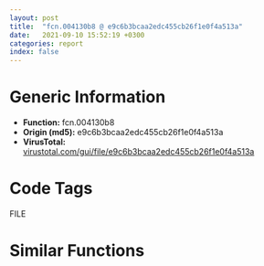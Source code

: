 ```yaml
---
layout: post
title:  "fcn.004130b8 @ e9c6b3bcaa2edc455cb26f1e0f4a513a"
date:   2021-09-10 15:52:19 +0300
categories: report
index: false
---
```


# Generic Information
- **Function:** fcn.004130b8
- **Origin (md5):** e9c6b3bcaa2edc455cb26f1e0f4a513a
- **VirusTotal:** [virustotal.com/gui/file/e9c6b3bcaa2edc455cb26f1e0f4a513a][virustotal_ref]

# Code Tags
<span class="tag" id="FILE">FILE</span>


# Similar Functions
<script type="text/javascript" src="https://www.gstatic.com/charts/loader.js"></script>
<script type="text/javascript">

    google.charts.load('current', {'packages':['corechart']});
    google.charts.setOnLoadCallback(drawChart);

    function drawChart() {
    var data = new google.visualization.DataTable();
        data.addColumn('number', 'X');
        data.addColumn('number', 'Y');
        data.addColumn({type: 'string', role: 'tooltip', 'p': {'html': true}});
        data.addColumn({'type': 'string', 'role': 'style'});
        
        data.addRows([
    [107.41668701171875, -134.4191131591797, '<b><a href="/report/fcn.004130b8@e9c6b3bcaa2edc455cb26f1e0f4a513a">fcn.004130b8</a><br>@e9c6b3bcaa2edc455cb26f1e0f4a513a</b><br><br>mov edi edi<br>push ebp<br>mov ebp esp<br>mov eax 0x140c<br>call fcn.00408820<br>mov eax dword[0x42e068]<br>xor eax ebp<br>mov dword[ebp-4] eax<br>mov ecx dword[ebp+0xc]<br>mov eax ecx<br>mov edx dword[ebp+0x14]<br>and ecx 0x3f<br>sar eax 6<br>imul ecx ecx 0x30<br>push ebx<br>mov ebx dword[ebp+8]<br>mov eax dword[eax*4+0x42f9c0]<br>push esi<br>push edi<br>mov edi ebx<br>mov eax dword[eax+ecx+0x18]<br>mov ecx dword[ebp+0x10]<br>add edx ecx<br>mov dword[ebp-0x1408] eax<br>xor eax eax<br>stosd dword<br>mov dword[ebp-0x140c] edx<br>stosd dword<br>stosd dword<br>cmp ecx edx<br>jae 0x413182<br>mov edi dword[ebp-0x1408]<br>lea esi [ebp-0x1404]<br>cmp ecx edx<br>jae 0x413137<br>mov al byte[ecx]<br>inc ecx<br>cmp al 0xa<br>jne 0x41312d<br>inc dword[ebx+8]<br>mov byte[esi] 0xd<br>inc esi<br>mov byte[esi] al<br>inc esi<br>lea eax [ebp-5]<br>cmp esi eax<br>jb 0x41311b<br>lea eax [ebp-0x1404]<br>mov dword[ebp+0x10] ecx<br>sub esi eax<br>lea eax [ebp-0x1408]<br>push 0<br>push eax<br>push esi<br>lea eax [ebp-0x1404]<br>push eax<br>push edi<br>call dword[sym.imp.KERNEL32.dll_WriteFile]<br>test eax eax<br>je 0x41317a<br>mov eax dword[ebp-0x1408]<br>add dword[ebx+4] eax<br>cmp eax esi<br>jb 0x413182<br>mov ecx dword[ebp+0x10]<br>mov edx dword[ebp-0x140c]<br>cmp ecx edx<br>jb 0x413115<br>jmp 0x413182<br>call dword[sym.imp.KERNEL32.dll_GetLastError]<br>mov dword[ebx] eax<br>mov ecx dword[ebp-4]<br>mov eax ebx<br>pop edi<br>pop esi<br>xor ecx ebp<br>pop ebx<br>call fcn.00407996<br>mov esp ebp<br>pop ebp<br>ret<br>', 'point { fill-color: #e0440e; }'],
[89.36274719238281, -143.2593536376953, '<b><a href="/report/fcn.0043200f@c0371bf2f84d37acabd30e547b4cc5fa">fcn.0043200f</a><br>@c0371bf2f84d37acabd30e547b4cc5fa</b><br><br>mov edi edi<br>push ebp<br>mov ebp esp<br>mov eax 0x140c<br>call fcn.00416960<br>mov eax dword[0x44806c]<br>xor eax ebp<br>mov dword[ebp-4] eax<br>mov ecx dword[ebp+0xc]<br>mov eax ecx<br>mov edx dword[ebp+0x14]<br>and ecx 0x3f<br>sar eax 6<br>imul ecx ecx 0x30<br>push ebx<br>mov ebx dword[ebp+8]<br>mov eax dword[eax*4+0x449920]<br>push esi<br>push edi<br>mov edi ebx<br>mov eax dword[eax+ecx+0x18]<br>mov ecx dword[ebp+0x10]<br>add edx ecx<br>mov dword[ebp-0x1408] eax<br>xor eax eax<br>stosd dword<br>mov dword[ebp-0x140c] edx<br>stosd dword<br>stosd dword<br>cmp ecx edx<br>jae 0x4320d9<br>mov edi dword[ebp-0x1408]<br>lea esi [ebp-0x1404]<br>cmp ecx edx<br>jae 0x43208e<br>mov al byte[ecx]<br>inc ecx<br>cmp al 0xa<br>jne 0x432084<br>inc dword[ebx+8]<br>mov byte[esi] 0xd<br>inc esi<br>mov byte[esi] al<br>inc esi<br>lea eax [ebp-5]<br>cmp esi eax<br>jb 0x432072<br>lea eax [ebp-0x1404]<br>mov dword[ebp+0x10] ecx<br>sub esi eax<br>lea eax [ebp-0x1408]<br>push 0<br>push eax<br>push esi<br>lea eax [ebp-0x1404]<br>push eax<br>push edi<br>call dword[sym.imp.KERNEL32.dll_WriteFile]<br>test eax eax<br>je 0x4320d1<br>mov eax dword[ebp-0x1408]<br>add dword[ebx+4] eax<br>cmp eax esi<br>jb 0x4320d9<br>mov ecx dword[ebp+0x10]<br>mov edx dword[ebp-0x140c]<br>cmp ecx edx<br>jb 0x43206c<br>jmp 0x4320d9<br>call dword[sym.imp.KERNEL32.dll_GetLastError]<br>mov dword[ebx] eax<br>mov ecx dword[ebp-4]<br>mov eax ebx<br>pop edi<br>pop esi<br>xor ecx ebp<br>pop ebx<br>call fcn.0041586b<br>mov esp ebp<br>pop ebp<br>ret<br>', 'null'],
[72.54378509521484, -105.57894134521484, '<b><a href="/report/fcn.00413678@ce89505d1998cb8719c6ac390eeeb98e">fcn.00413678</a><br>@ce89505d1998cb8719c6ac390eeeb98e</b><br><br>mov edi edi<br>push ebp<br>mov ebp esp<br>mov eax 0x140c<br>call fcn.00408de0<br>mov eax dword[0x42f068]<br>xor eax ebp<br>mov dword[ebp-4] eax<br>mov ecx dword[ebp+0xc]<br>mov eax ecx<br>mov edx dword[ebp+0x14]<br>and ecx 0x3f<br>sar eax 6<br>imul ecx ecx 0x30<br>push ebx<br>mov ebx dword[ebp+8]<br>mov eax dword[eax*4+0x4309c0]<br>push esi<br>push edi<br>mov edi ebx<br>mov eax dword[eax+ecx+0x18]<br>mov ecx dword[ebp+0x10]<br>add edx ecx<br>mov dword[ebp-0x1408] eax<br>xor eax eax<br>stosd dword<br>mov dword[ebp-0x140c] edx<br>stosd dword<br>stosd dword<br>cmp ecx edx<br>jae 0x413742<br>mov edi dword[ebp-0x1408]<br>lea esi [ebp-0x1404]<br>cmp ecx edx<br>jae 0x4136f7<br>mov al byte[ecx]<br>inc ecx<br>cmp al 0xa<br>jne 0x4136ed<br>inc dword[ebx+8]<br>mov byte[esi] 0xd<br>inc esi<br>mov byte[esi] al<br>inc esi<br>lea eax [ebp-5]<br>cmp esi eax<br>jb 0x4136db<br>lea eax [ebp-0x1404]<br>mov dword[ebp+0x10] ecx<br>sub esi eax<br>lea eax [ebp-0x1408]<br>push 0<br>push eax<br>push esi<br>lea eax [ebp-0x1404]<br>push eax<br>push edi<br>call dword[sym.imp.KERNEL32.dll_WriteFile]<br>test eax eax<br>je 0x41373a<br>mov eax dword[ebp-0x1408]<br>add dword[ebx+4] eax<br>cmp eax esi<br>jb 0x413742<br>mov ecx dword[ebp+0x10]<br>mov edx dword[ebp-0x140c]<br>cmp ecx edx<br>jb 0x4136d5<br>jmp 0x413742<br>call dword[sym.imp.KERNEL32.dll_GetLastError]<br>mov dword[ebx] eax<br>mov ecx dword[ebp-4]<br>mov eax ebx<br>pop edi<br>pop esi<br>xor ecx ebp<br>pop ebx<br>call fcn.00407f48<br>mov esp ebp<br>pop ebp<br>ret<br>', 'null'],
[91.1272964477539, -97.9867172241211, '<b><a href="/report/fcn.004130b8@9060907d555cecab3519fcbc82318d7e">fcn.004130b8</a><br>@9060907d555cecab3519fcbc82318d7e</b><br><br>mov edi edi<br>push ebp<br>mov ebp esp<br>mov eax 0x140c<br>call fcn.00408820<br>mov eax dword[0x42e068]<br>xor eax ebp<br>mov dword[ebp-4] eax<br>mov ecx dword[ebp+0xc]<br>mov eax ecx<br>mov edx dword[ebp+0x14]<br>and ecx 0x3f<br>sar eax 6<br>imul ecx ecx 0x30<br>push ebx<br>mov ebx dword[ebp+8]<br>mov eax dword[eax*4+0x42f9c0]<br>push esi<br>push edi<br>mov edi ebx<br>mov eax dword[eax+ecx+0x18]<br>mov ecx dword[ebp+0x10]<br>add edx ecx<br>mov dword[ebp-0x1408] eax<br>xor eax eax<br>stosd dword<br>mov dword[ebp-0x140c] edx<br>stosd dword<br>stosd dword<br>cmp ecx edx<br>jae 0x413182<br>mov edi dword[ebp-0x1408]<br>lea esi [ebp-0x1404]<br>cmp ecx edx<br>jae 0x413137<br>mov al byte[ecx]<br>inc ecx<br>cmp al 0xa<br>jne 0x41312d<br>inc dword[ebx+8]<br>mov byte[esi] 0xd<br>inc esi<br>mov byte[esi] al<br>inc esi<br>lea eax [ebp-5]<br>cmp esi eax<br>jb 0x41311b<br>lea eax [ebp-0x1404]<br>mov dword[ebp+0x10] ecx<br>sub esi eax<br>lea eax [ebp-0x1408]<br>push 0<br>push eax<br>push esi<br>lea eax [ebp-0x1404]<br>push eax<br>push edi<br>call dword[sym.imp.KERNEL32.dll_WriteFile]<br>test eax eax<br>je 0x41317a<br>mov eax dword[ebp-0x1408]<br>add dword[ebx+4] eax<br>cmp eax esi<br>jb 0x413182<br>mov ecx dword[ebp+0x10]<br>mov edx dword[ebp-0x140c]<br>cmp ecx edx<br>jb 0x413115<br>jmp 0x413182<br>call dword[sym.imp.KERNEL32.dll_GetLastError]<br>mov dword[ebx] eax<br>mov ecx dword[ebp-4]<br>mov eax ebx<br>pop edi<br>pop esi<br>xor ecx ebp<br>pop ebx<br>call fcn.00407996<br>mov esp ebp<br>pop ebp<br>ret<br>', 'null'],
[54.42861557006836, -114.24453735351562, '<b><a href="/report/fcn.00431ffd@368dd66411b8b6ce2bcd15b0e14af5c0">fcn.00431ffd</a><br>@368dd66411b8b6ce2bcd15b0e14af5c0</b><br><br>mov edi edi<br>push ebp<br>mov ebp esp<br>mov eax 0x140c<br>call fcn.00416950<br>mov eax dword[0x4d606c]<br>xor eax ebp<br>mov dword[ebp-4] eax<br>mov ecx dword[ebp+0xc]<br>mov eax ecx<br>mov edx dword[ebp+0x14]<br>and ecx 0x3f<br>sar eax 6<br>imul ecx ecx 0x30<br>push ebx<br>mov ebx dword[ebp+8]<br>mov eax dword[eax*4+0x4d7920]<br>push esi<br>push edi<br>mov edi ebx<br>mov eax dword[eax+ecx+0x18]<br>mov ecx dword[ebp+0x10]<br>add edx ecx<br>mov dword[ebp-0x1408] eax<br>xor eax eax<br>stosd dword<br>mov dword[ebp-0x140c] edx<br>stosd dword<br>stosd dword<br>cmp ecx edx<br>jae 0x4320c7<br>mov edi dword[ebp-0x1408]<br>lea esi [ebp-0x1404]<br>cmp ecx edx<br>jae 0x43207c<br>mov al byte[ecx]<br>inc ecx<br>cmp al 0xa<br>jne 0x432072<br>inc dword[ebx+8]<br>mov byte[esi] 0xd<br>inc esi<br>mov byte[esi] al<br>inc esi<br>lea eax [ebp-5]<br>cmp esi eax<br>jb 0x432060<br>lea eax [ebp-0x1404]<br>mov dword[ebp+0x10] ecx<br>sub esi eax<br>lea eax [ebp-0x1408]<br>push 0<br>push eax<br>push esi<br>lea eax [ebp-0x1404]<br>push eax<br>push edi<br>call dword[sym.imp.KERNEL32.dll_WriteFile]<br>test eax eax<br>je 0x4320bf<br>mov eax dword[ebp-0x1408]<br>add dword[ebx+4] eax<br>cmp eax esi<br>jb 0x4320c7<br>mov ecx dword[ebp+0x10]<br>mov edx dword[ebp-0x140c]<br>cmp ecx edx<br>jb 0x43205a<br>jmp 0x4320c7<br>call dword[sym.imp.KERNEL32.dll_GetLastError]<br>mov dword[ebx] eax<br>mov ecx dword[ebp-4]<br>mov eax ebx<br>pop edi<br>pop esi<br>xor ecx ebp<br>pop ebx<br>call fcn.0041585b<br>mov esp ebp<br>pop ebp<br>ret<br>', 'null'],
[108.20687103271484, -112.18457794189453, '<b><a href="/report/fcn.004130b8@41d541db4a17e11df1b616218be77825">fcn.004130b8</a><br>@41d541db4a17e11df1b616218be77825</b><br><br>mov edi edi<br>push ebp<br>mov ebp esp<br>mov eax 0x140c<br>call fcn.00408820<br>mov eax dword[0x42e068]<br>xor eax ebp<br>mov dword[ebp-4] eax<br>mov ecx dword[ebp+0xc]<br>mov eax ecx<br>mov edx dword[ebp+0x14]<br>and ecx 0x3f<br>sar eax 6<br>imul ecx ecx 0x30<br>push ebx<br>mov ebx dword[ebp+8]<br>mov eax dword[eax*4+0x42f9c0]<br>push esi<br>push edi<br>mov edi ebx<br>mov eax dword[eax+ecx+0x18]<br>mov ecx dword[ebp+0x10]<br>add edx ecx<br>mov dword[ebp-0x1408] eax<br>xor eax eax<br>stosd dword<br>mov dword[ebp-0x140c] edx<br>stosd dword<br>stosd dword<br>cmp ecx edx<br>jae 0x413182<br>mov edi dword[ebp-0x1408]<br>lea esi [ebp-0x1404]<br>cmp ecx edx<br>jae 0x413137<br>mov al byte[ecx]<br>inc ecx<br>cmp al 0xa<br>jne 0x41312d<br>inc dword[ebx+8]<br>mov byte[esi] 0xd<br>inc esi<br>mov byte[esi] al<br>inc esi<br>lea eax [ebp-5]<br>cmp esi eax<br>jb 0x41311b<br>lea eax [ebp-0x1404]<br>mov dword[ebp+0x10] ecx<br>sub esi eax<br>lea eax [ebp-0x1408]<br>push 0<br>push eax<br>push esi<br>lea eax [ebp-0x1404]<br>push eax<br>push edi<br>call dword[sym.imp.KERNEL32.dll_WriteFile]<br>test eax eax<br>je 0x41317a<br>mov eax dword[ebp-0x1408]<br>add dword[ebx+4] eax<br>cmp eax esi<br>jb 0x413182<br>mov ecx dword[ebp+0x10]<br>mov edx dword[ebp-0x140c]<br>cmp ecx edx<br>jb 0x413115<br>jmp 0x413182<br>call dword[sym.imp.KERNEL32.dll_GetLastError]<br>mov dword[ebx] eax<br>mov ecx dword[ebp-4]<br>mov eax ebx<br>pop edi<br>pop esi<br>xor ecx ebp<br>pop ebx<br>call fcn.00407996<br>mov esp ebp<br>pop ebp<br>ret<br>', 'null'],
[72.52879333496094, -128.10626220703125, '<b><a href="/report/fcn.00474b63@83f49824bfe7c3c24f4b74a2ba6ab65b">fcn.00474b63</a><br>@83f49824bfe7c3c24f4b74a2ba6ab65b</b><br><br>mov edi edi<br>push ebp<br>mov ebp esp<br>mov eax 0x140c<br>call fcn.0045d830<br>mov eax dword[0x49b06c]<br>xor eax ebp<br>mov dword[ebp-4] eax<br>mov ecx dword[ebp+0xc]<br>mov eax ecx<br>mov edx dword[ebp+0x14]<br>and ecx 0x3f<br>sar eax 6<br>imul ecx ecx 0x30<br>push ebx<br>mov ebx dword[ebp+8]<br>mov eax dword[eax*4+0x49ee00]<br>push esi<br>push edi<br>mov edi ebx<br>mov eax dword[eax+ecx+0x18]<br>mov ecx dword[ebp+0x10]<br>add edx ecx<br>mov dword[ebp-0x1408] eax<br>xor eax eax<br>stosd dword<br>mov dword[ebp-0x140c] edx<br>stosd dword<br>stosd dword<br>cmp ecx edx<br>jae 0x474c2d<br>mov edi dword[ebp-0x1408]<br>lea esi [ebp-0x1404]<br>cmp ecx edx<br>jae 0x474be2<br>mov al byte[ecx]<br>inc ecx<br>cmp al 0xa<br>jne 0x474bd8<br>inc dword[ebx+8]<br>mov byte[esi] 0xd<br>inc esi<br>mov byte[esi] al<br>inc esi<br>lea eax [ebp-5]<br>cmp esi eax<br>jb 0x474bc6<br>lea eax [ebp-0x1404]<br>mov dword[ebp+0x10] ecx<br>sub esi eax<br>lea eax [ebp-0x1408]<br>push 0<br>push eax<br>push esi<br>lea eax [ebp-0x1404]<br>push eax<br>push edi<br>call dword[sym.imp.KERNEL32.dll_WriteFile]<br>test eax eax<br>je 0x474c25<br>mov eax dword[ebp-0x1408]<br>add dword[ebx+4] eax<br>cmp eax esi<br>jb 0x474c2d<br>mov ecx dword[ebp+0x10]<br>mov edx dword[ebp-0x140c]<br>cmp ecx edx<br>jb 0x474bc0<br>jmp 0x474c2d<br>call dword[sym.imp.KERNEL32.dll_GetLastError]<br>mov dword[ebx] eax<br>mov ecx dword[ebp-4]<br>mov eax ebx<br>pop edi<br>pop esi<br>xor ecx ebp<br>pop ebx<br>call fcn.0045c716<br>mov esp ebp<br>pop ebp<br>ret<br>', 'null'],
[70.70930480957031, -150.72857666015625, '<b><a href="/report/fcn.004130b8@1bf3bcaca0e582026c935549bb7d8a33">fcn.004130b8</a><br>@1bf3bcaca0e582026c935549bb7d8a33</b><br><br>mov edi edi<br>push ebp<br>mov ebp esp<br>mov eax 0x140c<br>call fcn.00408820<br>mov eax dword[0x42e068]<br>xor eax ebp<br>mov dword[ebp-4] eax<br>mov ecx dword[ebp+0xc]<br>mov eax ecx<br>mov edx dword[ebp+0x14]<br>and ecx 0x3f<br>sar eax 6<br>imul ecx ecx 0x30<br>push ebx<br>mov ebx dword[ebp+8]<br>mov eax dword[eax*4+0x42f9c0]<br>push esi<br>push edi<br>mov edi ebx<br>mov eax dword[eax+ecx+0x18]<br>mov ecx dword[ebp+0x10]<br>add edx ecx<br>mov dword[ebp-0x1408] eax<br>xor eax eax<br>stosd dword<br>mov dword[ebp-0x140c] edx<br>stosd dword<br>stosd dword<br>cmp ecx edx<br>jae 0x413182<br>mov edi dword[ebp-0x1408]<br>lea esi [ebp-0x1404]<br>cmp ecx edx<br>jae 0x413137<br>mov al byte[ecx]<br>inc ecx<br>cmp al 0xa<br>jne 0x41312d<br>inc dword[ebx+8]<br>mov byte[esi] 0xd<br>inc esi<br>mov byte[esi] al<br>inc esi<br>lea eax [ebp-5]<br>cmp esi eax<br>jb 0x41311b<br>lea eax [ebp-0x1404]<br>mov dword[ebp+0x10] ecx<br>sub esi eax<br>lea eax [ebp-0x1408]<br>push 0<br>push eax<br>push esi<br>lea eax [ebp-0x1404]<br>push eax<br>push edi<br>call dword[sym.imp.KERNEL32.dll_WriteFile]<br>test eax eax<br>je 0x41317a<br>mov eax dword[ebp-0x1408]<br>add dword[ebx+4] eax<br>cmp eax esi<br>jb 0x413182<br>mov ecx dword[ebp+0x10]<br>mov edx dword[ebp-0x140c]<br>cmp ecx edx<br>jb 0x413115<br>jmp 0x413182<br>call dword[sym.imp.KERNEL32.dll_GetLastError]<br>mov dword[ebx] eax<br>mov ecx dword[ebp-4]<br>mov eax ebx<br>pop edi<br>pop esi<br>xor ecx ebp<br>pop ebx<br>call fcn.00407996<br>mov esp ebp<br>pop ebp<br>ret<br>', 'null'],
[89.36549377441406, -120.65617370605469, '<b><a href="/report/fcn.00474b63@6f3954a480bef11309decb3759df55ad">fcn.00474b63</a><br>@6f3954a480bef11309decb3759df55ad</b><br><br>mov edi edi<br>push ebp<br>mov ebp esp<br>mov eax 0x140c<br>call fcn.0045d830<br>mov eax dword[0x49b06c]<br>xor eax ebp<br>mov dword[ebp-4] eax<br>mov ecx dword[ebp+0xc]<br>mov eax ecx<br>mov edx dword[ebp+0x14]<br>and ecx 0x3f<br>sar eax 6<br>imul ecx ecx 0x30<br>push ebx<br>mov ebx dword[ebp+8]<br>mov eax dword[eax*4+0x49ee00]<br>push esi<br>push edi<br>mov edi ebx<br>mov eax dword[eax+ecx+0x18]<br>mov ecx dword[ebp+0x10]<br>add edx ecx<br>mov dword[ebp-0x1408] eax<br>xor eax eax<br>stosd dword<br>mov dword[ebp-0x140c] edx<br>stosd dword<br>stosd dword<br>cmp ecx edx<br>jae 0x474c2d<br>mov edi dword[ebp-0x1408]<br>lea esi [ebp-0x1404]<br>cmp ecx edx<br>jae 0x474be2<br>mov al byte[ecx]<br>inc ecx<br>cmp al 0xa<br>jne 0x474bd8<br>inc dword[ebx+8]<br>mov byte[esi] 0xd<br>inc esi<br>mov byte[esi] al<br>inc esi<br>lea eax [ebp-5]<br>cmp esi eax<br>jb 0x474bc6<br>lea eax [ebp-0x1404]<br>mov dword[ebp+0x10] ecx<br>sub esi eax<br>lea eax [ebp-0x1408]<br>push 0<br>push eax<br>push esi<br>lea eax [ebp-0x1404]<br>push eax<br>push edi<br>call dword[sym.imp.KERNEL32.dll_WriteFile]<br>test eax eax<br>je 0x474c25<br>mov eax dword[ebp-0x1408]<br>add dword[ebx+4] eax<br>cmp eax esi<br>jb 0x474c2d<br>mov ecx dword[ebp+0x10]<br>mov edx dword[ebp-0x140c]<br>cmp ecx edx<br>jb 0x474bc0<br>jmp 0x474c2d<br>call dword[sym.imp.KERNEL32.dll_GetLastError]<br>mov dword[ebx] eax<br>mov ecx dword[ebp-4]<br>mov eax ebx<br>pop edi<br>pop esi<br>xor ecx ebp<br>pop ebx<br>call fcn.0045c716<br>mov esp ebp<br>pop ebp<br>ret<br>', 'null'],
[53.648406982421875, -136.44888305664062, '<b><a href="/report/fcn.004130b8@b9e7701b101639a92238161f00b7471e">fcn.004130b8</a><br>@b9e7701b101639a92238161f00b7471e</b><br><br>mov edi edi<br>push ebp<br>mov ebp esp<br>mov eax 0x140c<br>call fcn.00408820<br>mov eax dword[0x42e068]<br>xor eax ebp<br>mov dword[ebp-4] eax<br>mov ecx dword[ebp+0xc]<br>mov eax ecx<br>mov edx dword[ebp+0x14]<br>and ecx 0x3f<br>sar eax 6<br>imul ecx ecx 0x30<br>push ebx<br>mov ebx dword[ebp+8]<br>mov eax dword[eax*4+0x42f9c0]<br>push esi<br>push edi<br>mov edi ebx<br>mov eax dword[eax+ecx+0x18]<br>mov ecx dword[ebp+0x10]<br>add edx ecx<br>mov dword[ebp-0x1408] eax<br>xor eax eax<br>stosd dword<br>mov dword[ebp-0x140c] edx<br>stosd dword<br>stosd dword<br>cmp ecx edx<br>jae 0x413182<br>mov edi dword[ebp-0x1408]<br>lea esi [ebp-0x1404]<br>cmp ecx edx<br>jae 0x413137<br>mov al byte[ecx]<br>inc ecx<br>cmp al 0xa<br>jne 0x41312d<br>inc dword[ebx+8]<br>mov byte[esi] 0xd<br>inc esi<br>mov byte[esi] al<br>inc esi<br>lea eax [ebp-5]<br>cmp esi eax<br>jb 0x41311b<br>lea eax [ebp-0x1404]<br>mov dword[ebp+0x10] ecx<br>sub esi eax<br>lea eax [ebp-0x1408]<br>push 0<br>push eax<br>push esi<br>lea eax [ebp-0x1404]<br>push eax<br>push edi<br>call dword[sym.imp.KERNEL32.dll_WriteFile]<br>test eax eax<br>je 0x41317a<br>mov eax dword[ebp-0x1408]<br>add dword[ebx+4] eax<br>cmp eax esi<br>jb 0x413182<br>mov ecx dword[ebp+0x10]<br>mov edx dword[ebp-0x140c]<br>cmp ecx edx<br>jb 0x413115<br>jmp 0x413182<br>call dword[sym.imp.KERNEL32.dll_GetLastError]<br>mov dword[ebx] eax<br>mov ecx dword[ebp-4]<br>mov eax ebx<br>pop edi<br>pop esi<br>xor ecx ebp<br>pop ebx<br>call fcn.00407996<br>mov esp ebp<br>pop ebp<br>ret<br>', 'null'],
[17.20099449157715, 15.439494132995605, '<b><a href="/report/fcn.00443835@c2f40b3bc10e39d3d975422ee4d09bab">fcn.00443835</a><br>@c2f40b3bc10e39d3d975422ee4d09bab</b><br><br>mov edi edi<br>push ebp<br>mov ebp esp<br>mov eax 0x1410<br>call fcn.00432cb0<br>mov eax dword[0x4f4070]<br>xor eax ebp<br>mov dword[ebp-4] eax<br>mov ecx dword[ebp+0xc]<br>mov eax ecx<br>sar eax 6<br>and ecx 0x3f<br>imul ecx ecx 0x30<br>push ebx<br>mov ebx dword[ebp+0x10]<br>mov eax dword[eax*4+0x4f5ff8]<br>push esi<br>mov esi dword[ebp+8]<br>push edi<br>mov ecx dword[eax+ecx+0x18]<br>mov eax dword[ebp+0x14]<br>and dword[esi] 0<br>add eax ebx<br>and dword[esi+4] 0<br>and dword[esi+8] 0<br>mov dword[ebp-0x1410] ecx<br>mov dword[ebp-0x1408] eax<br>jmp 0x4438f3<br>lea edi [ebp-0x1404]<br>cmp ebx eax<br>jae 0x4438b6<br>mov al byte[ebx]<br>inc ebx<br>cmp al 0xa<br>jne 0x4438a6<br>inc dword[esi+8]<br>mov byte[edi] 0xd<br>inc edi<br>mov byte[edi] al<br>lea eax [ebp-5]<br>inc edi<br>cmp edi eax<br>mov eax dword[ebp-0x1408]<br>jb 0x443894<br>lea eax [ebp-0x1404]<br>sub edi eax<br>lea eax [ebp-0x140c]<br>push 0<br>push eax<br>push edi<br>lea eax [ebp-0x1404]<br>push eax<br>push ecx<br>call dword[sym.imp.KERNEL32.dll_WriteFile]<br>test eax eax<br>je 0x4438f9<br>mov eax dword[ebp-0x140c]<br>add dword[esi+4] eax<br>cmp eax edi<br>jb 0x443901<br>mov eax dword[ebp-0x1408]<br>mov ecx dword[ebp-0x1410]<br>cmp ebx eax<br>jb 0x44388e<br>jmp 0x443901<br>call dword[sym.imp.KERNEL32.dll_GetLastError]<br>mov dword[esi] eax<br>mov ecx dword[ebp-4]<br>mov eax esi<br>pop edi<br>pop esi<br>xor ecx ebp<br>pop ebx<br>call fcn.00431c10<br>mov esp ebp<br>pop ebp<br>ret<br>', 'null'],
[20.26678466796875, -3.6703522205352783, '<b><a href="/report/fcn.0040a7d3@48311276b3cd8adebcd777f7aad326b2">fcn.0040a7d3</a><br>@48311276b3cd8adebcd777f7aad326b2</b><br><br>mov edi edi<br>push ebp<br>mov ebp esp<br>mov eax 0x1410<br>call fcn.0040d040<br>mov eax dword[0x4a1004]<br>xor eax ebp<br>mov dword[ebp-4] eax<br>mov ecx dword[ebp+0xc]<br>mov eax ecx<br>sar eax 6<br>and ecx 0x3f<br>imul ecx ecx 0x30<br>push ebx<br>mov ebx dword[ebp+0x10]<br>mov eax dword[eax*4+0x4a1fe0]<br>push esi<br>mov esi dword[ebp+8]<br>push edi<br>mov ecx dword[eax+ecx+0x18]<br>mov eax dword[ebp+0x14]<br>and dword[esi] 0<br>add eax ebx<br>and dword[esi+4] 0<br>and dword[esi+8] 0<br>mov dword[ebp-0x1410] ecx<br>mov dword[ebp-0x1408] eax<br>jmp 0x40a891<br>lea edi [ebp-0x1404]<br>cmp ebx eax<br>jae 0x40a854<br>mov al byte[ebx]<br>inc ebx<br>cmp al 0xa<br>jne 0x40a844<br>inc dword[esi+8]<br>mov byte[edi] 0xd<br>inc edi<br>mov byte[edi] al<br>lea eax [ebp-5]<br>inc edi<br>cmp edi eax<br>mov eax dword[ebp-0x1408]<br>jb 0x40a832<br>lea eax [ebp-0x1404]<br>sub edi eax<br>lea eax [ebp-0x140c]<br>push 0<br>push eax<br>push edi<br>lea eax [ebp-0x1404]<br>push eax<br>push ecx<br>call dword[sym.imp.KERNEL32.dll_WriteFile]<br>test eax eax<br>je 0x40a897<br>mov eax dword[ebp-0x140c]<br>add dword[esi+4] eax<br>cmp eax edi<br>jb 0x40a89f<br>mov eax dword[ebp-0x1408]<br>mov ecx dword[ebp-0x1410]<br>cmp ebx eax<br>jb 0x40a82c<br>jmp 0x40a89f<br>call dword[sym.imp.KERNEL32.dll_GetLastError]<br>mov dword[esi] eax<br>mov ecx dword[ebp-4]<br>mov eax esi<br>pop edi<br>pop esi<br>xor ecx ebp<br>pop ebx<br>call fcn.004025eb<br>mov esp ebp<br>pop ebp<br>ret<br>', 'null'],
[29.80586814880371, 30.152368545532227, '<b><a href="/report/fcn.00443835@8d996434378dbdbb47e86342be5446c7">fcn.00443835</a><br>@8d996434378dbdbb47e86342be5446c7</b><br><br>mov edi edi<br>push ebp<br>mov ebp esp<br>mov eax 0x1410<br>call fcn.00432cb0<br>mov eax dword[0x4f4070]<br>xor eax ebp<br>mov dword[ebp-4] eax<br>mov ecx dword[ebp+0xc]<br>mov eax ecx<br>sar eax 6<br>and ecx 0x3f<br>imul ecx ecx 0x30<br>push ebx<br>mov ebx dword[ebp+0x10]<br>mov eax dword[eax*4+0x4f5ff8]<br>push esi<br>mov esi dword[ebp+8]<br>push edi<br>mov ecx dword[eax+ecx+0x18]<br>mov eax dword[ebp+0x14]<br>and dword[esi] 0<br>add eax ebx<br>and dword[esi+4] 0<br>and dword[esi+8] 0<br>mov dword[ebp-0x1410] ecx<br>mov dword[ebp-0x1408] eax<br>jmp 0x4438f3<br>lea edi [ebp-0x1404]<br>cmp ebx eax<br>jae 0x4438b6<br>mov al byte[ebx]<br>inc ebx<br>cmp al 0xa<br>jne 0x4438a6<br>inc dword[esi+8]<br>mov byte[edi] 0xd<br>inc edi<br>mov byte[edi] al<br>lea eax [ebp-5]<br>inc edi<br>cmp edi eax<br>mov eax dword[ebp-0x1408]<br>jb 0x443894<br>lea eax [ebp-0x1404]<br>sub edi eax<br>lea eax [ebp-0x140c]<br>push 0<br>push eax<br>push edi<br>lea eax [ebp-0x1404]<br>push eax<br>push ecx<br>call dword[sym.imp.KERNEL32.dll_WriteFile]<br>test eax eax<br>je 0x4438f9<br>mov eax dword[ebp-0x140c]<br>add dword[esi+4] eax<br>cmp eax edi<br>jb 0x443901<br>mov eax dword[ebp-0x1408]<br>mov ecx dword[ebp-0x1410]<br>cmp ebx eax<br>jb 0x44388e<br>jmp 0x443901<br>call dword[sym.imp.KERNEL32.dll_GetLastError]<br>mov dword[esi] eax<br>mov ecx dword[ebp-4]<br>mov eax esi<br>pop edi<br>pop esi<br>xor ecx ebp<br>pop ebx<br>call fcn.00431c10<br>mov esp ebp<br>pop ebp<br>ret<br>', 'null'],
[49.16675567626953, 29.476282119750977, '<b><a href="/report/fcn.00414e93@0b073c89b077a27e3496540be7574e33">fcn.00414e93</a><br>@0b073c89b077a27e3496540be7574e33</b><br><br>mov edi edi<br>push ebp<br>mov ebp esp<br>mov eax 0x1410<br>call fcn.0040a190<br>mov eax dword[0x425070]<br>xor eax ebp<br>mov dword[ebp-4] eax<br>mov ecx dword[ebp+0xc]<br>mov eax ecx<br>sar eax 6<br>and ecx 0x3f<br>imul ecx ecx 0x30<br>push ebx<br>mov ebx dword[ebp+0x10]<br>mov eax dword[eax*4+0x426d88]<br>push esi<br>mov esi dword[ebp+8]<br>push edi<br>mov ecx dword[eax+ecx+0x18]<br>mov eax dword[ebp+0x14]<br>and dword[esi] 0<br>add eax ebx<br>and dword[esi+4] 0<br>and dword[esi+8] 0<br>mov dword[ebp-0x1410] ecx<br>mov dword[ebp-0x1408] eax<br>jmp 0x414f51<br>lea edi [ebp-0x1404]<br>cmp ebx eax<br>jae 0x414f14<br>mov al byte[ebx]<br>inc ebx<br>cmp al 0xa<br>jne 0x414f04<br>inc dword[esi+8]<br>mov byte[edi] 0xd<br>inc edi<br>mov byte[edi] al<br>lea eax [ebp-5]<br>inc edi<br>cmp edi eax<br>mov eax dword[ebp-0x1408]<br>jb 0x414ef2<br>lea eax [ebp-0x1404]<br>sub edi eax<br>lea eax [ebp-0x140c]<br>push 0<br>push eax<br>push edi<br>lea eax [ebp-0x1404]<br>push eax<br>push ecx<br>call dword[sym.imp.KERNEL32.dll_WriteFile]<br>test eax eax<br>je 0x414f57<br>mov eax dword[ebp-0x140c]<br>add dword[esi+4] eax<br>cmp eax edi<br>jb 0x414f5f<br>mov eax dword[ebp-0x1408]<br>mov ecx dword[ebp-0x1410]<br>cmp ebx eax<br>jb 0x414eec<br>jmp 0x414f5f<br>call dword[sym.imp.KERNEL32.dll_GetLastError]<br>mov dword[esi] eax<br>mov ecx dword[ebp-4]<br>mov eax esi<br>pop edi<br>pop esi<br>xor ecx ebp<br>pop ebx<br>call fcn.004093a4<br>mov esp ebp<br>pop ebp<br>ret<br>', 'null'],
[60.61445236206055, 13.859904289245605, '<b><a href="/report/fcn.0042ac4d@d32515577b2cd57bf3dd6c5e3c37e219">fcn.0042ac4d</a><br>@d32515577b2cd57bf3dd6c5e3c37e219</b><br><br>mov edi edi<br>push ebp<br>mov ebp esp<br>mov eax 0x1410<br>call fcn.00413d60<br>mov eax dword[0x4dda84]<br>xor eax ebp<br>mov dword[ebp-4] eax<br>mov ecx dword[ebp+0xc]<br>mov eax ecx<br>sar eax 6<br>and ecx 0x3f<br>imul ecx ecx 0x30<br>push ebx<br>mov ebx dword[ebp+0x10]<br>mov eax dword[eax*4+0x4dea78]<br>push esi<br>mov esi dword[ebp+8]<br>push edi<br>mov ecx dword[eax+ecx+0x18]<br>mov eax dword[ebp+0x14]<br>and dword[esi] 0<br>add eax ebx<br>and dword[esi+4] 0<br>and dword[esi+8] 0<br>mov dword[ebp-0x1410] ecx<br>mov dword[ebp-0x1408] eax<br>jmp 0x42ad0b<br>lea edi [ebp-0x1404]<br>cmp ebx eax<br>jae 0x42acce<br>mov al byte[ebx]<br>inc ebx<br>cmp al 0xa<br>jne 0x42acbe<br>inc dword[esi+8]<br>mov byte[edi] 0xd<br>inc edi<br>mov byte[edi] al<br>lea eax [ebp-5]<br>inc edi<br>cmp edi eax<br>mov eax dword[ebp-0x1408]<br>jb 0x42acac<br>lea eax [ebp-0x1404]<br>sub edi eax<br>lea eax [ebp-0x140c]<br>push 0<br>push eax<br>push edi<br>lea eax [ebp-0x1404]<br>push eax<br>push ecx<br>call dword[sym.imp.KERNEL32.dll_WriteFile]<br>test eax eax<br>je 0x42ad11<br>mov eax dword[ebp-0x140c]<br>add dword[esi+4] eax<br>cmp eax edi<br>jb 0x42ad19<br>mov eax dword[ebp-0x1408]<br>mov ecx dword[ebp-0x1410]<br>cmp ebx eax<br>jb 0x42aca6<br>jmp 0x42ad19<br>call dword[sym.imp.KERNEL32.dll_GetLastError]<br>mov dword[esi] eax<br>mov ecx dword[ebp-4]<br>mov eax esi<br>pop edi<br>pop esi<br>xor ecx ebp<br>pop ebx<br>call fcn.00413d44<br>mov esp ebp<br>pop ebp<br>ret<br>', 'null'],
[55.43464660644531, -4.807845115661621, '<b><a href="/report/fcn.004204da@d59f9c4f445b9f980173dec064f55091">fcn.004204da</a><br>@d59f9c4f445b9f980173dec064f55091</b><br><br>mov edi edi<br>push ebp<br>mov ebp esp<br>mov eax 0x1410<br>call fcn.00408ed0<br>mov eax dword[0x436210]<br>xor eax ebp<br>mov dword[ebp-4] eax<br>mov ecx dword[ebp+0xc]<br>mov eax ecx<br>sar eax 6<br>and ecx 0x3f<br>imul ecx ecx 0x30<br>push ebx<br>mov ebx dword[ebp+0x10]<br>mov eax dword[eax*4+0x4373a8]<br>push esi<br>mov esi dword[ebp+8]<br>push edi<br>mov ecx dword[eax+ecx+0x18]<br>mov eax dword[ebp+0x14]<br>and dword[esi] 0<br>add eax ebx<br>and dword[esi+4] 0<br>and dword[esi+8] 0<br>mov dword[ebp-0x1410] ecx<br>mov dword[ebp-0x1408] eax<br>jmp 0x420598<br>lea edi [ebp-0x1404]<br>cmp ebx eax<br>jae 0x42055b<br>mov al byte[ebx]<br>inc ebx<br>cmp al 0xa<br>jne 0x42054b<br>inc dword[esi+8]<br>mov byte[edi] 0xd<br>inc edi<br>mov byte[edi] al<br>lea eax [ebp-5]<br>inc edi<br>cmp edi eax<br>mov eax dword[ebp-0x1408]<br>jb 0x420539<br>lea eax [ebp-0x1404]<br>sub edi eax<br>lea eax [ebp-0x140c]<br>push 0<br>push eax<br>push edi<br>lea eax [ebp-0x1404]<br>push eax<br>push ecx<br>call dword[sym.imp.KERNEL32.dll_WriteFile]<br>test eax eax<br>je 0x42059e<br>mov eax dword[ebp-0x140c]<br>add dword[esi+4] eax<br>cmp eax edi<br>jb 0x4205a6<br>mov eax dword[ebp-0x1408]<br>mov ecx dword[ebp-0x1410]<br>cmp ebx eax<br>jb 0x420533<br>jmp 0x4205a6<br>call dword[sym.imp.KERNEL32.dll_GetLastError]<br>mov dword[esi] eax<br>mov ecx dword[ebp-4]<br>mov eax esi<br>pop edi<br>pop esi<br>xor ecx ebp<br>pop ebx<br>call fcn.00408c53<br>mov esp ebp<br>pop ebp<br>ret<br>', 'null'],
[38.5894775390625, 9.737326622009277, '<b><a href="/report/fcn.0056b884@9c2b894b84f59672d8be2e984066f76f">fcn.0056b884</a><br>@9c2b894b84f59672d8be2e984066f76f</b><br><br>mov edi edi<br>push ebp<br>mov ebp esp<br>mov eax 0x1410<br>call fcn.00553be0<br>mov eax dword[0x5d9004]<br>xor eax ebp<br>mov dword[ebp-4] eax<br>mov ecx dword[ebp+0xc]<br>mov eax ecx<br>sar eax 6<br>and ecx 0x3f<br>imul ecx ecx 0x30<br>push ebx<br>mov ebx dword[ebp+0x10]<br>mov eax dword[eax*4+0x5e3c38]<br>push esi<br>mov esi dword[ebp+8]<br>push edi<br>mov ecx dword[eax+ecx+0x18]<br>mov eax dword[ebp+0x14]<br>and dword[esi] 0<br>add eax ebx<br>and dword[esi+4] 0<br>and dword[esi+8] 0<br>mov dword[ebp-0x1410] ecx<br>mov dword[ebp-0x1408] eax<br>jmp 0x56b942<br>lea edi [ebp-0x1404]<br>cmp ebx eax<br>jae 0x56b905<br>mov al byte[ebx]<br>inc ebx<br>cmp al 0xa<br>jne 0x56b8f5<br>inc dword[esi+8]<br>mov byte[edi] 0xd<br>inc edi<br>mov byte[edi] al<br>lea eax [ebp-5]<br>inc edi<br>cmp edi eax<br>mov eax dword[ebp-0x1408]<br>jb 0x56b8e3<br>lea eax [ebp-0x1404]<br>sub edi eax<br>lea eax [ebp-0x140c]<br>push 0<br>push eax<br>push edi<br>lea eax [ebp-0x1404]<br>push eax<br>push ecx<br>call dword[sym.imp.KERNEL32.dll_WriteFile]<br>test eax eax<br>je 0x56b948<br>mov eax dword[ebp-0x140c]<br>add dword[esi+4] eax<br>cmp eax edi<br>jb 0x56b950<br>mov eax dword[ebp-0x1408]<br>mov ecx dword[ebp-0x1410]<br>cmp ebx eax<br>jb 0x56b8dd<br>jmp 0x56b950<br>call dword[sym.imp.KERNEL32.dll_GetLastError]<br>mov dword[esi] eax<br>mov ecx dword[ebp-4]<br>mov eax esi<br>pop edi<br>pop esi<br>xor ecx ebp<br>pop ebx<br>call fcn.00553199<br>mov esp ebp<br>pop ebp<br>ret<br>', 'null'],
[37.57841491699219, -12.331500053405762, '<b><a href="/report/fcn.00408289@70e9569a63e2c5481707e2ba7c663021">fcn.00408289</a><br>@70e9569a63e2c5481707e2ba7c663021</b><br><br>mov edi edi<br>push ebp<br>mov ebp esp<br>mov eax 0x1410<br>call fcn.0040aaf0<br>mov eax dword[0x412004]<br>xor eax ebp<br>mov dword[ebp-4] eax<br>mov ecx dword[ebp+0xc]<br>mov eax ecx<br>sar eax 6<br>and ecx 0x3f<br>imul ecx ecx 0x30<br>push ebx<br>mov ebx dword[ebp+0x10]<br>mov eax dword[eax*4+0x537fd8]<br>push esi<br>mov esi dword[ebp+8]<br>push edi<br>mov ecx dword[eax+ecx+0x18]<br>mov eax dword[ebp+0x14]<br>and dword[esi] 0<br>add eax ebx<br>and dword[esi+4] 0<br>and dword[esi+8] 0<br>mov dword[ebp-0x1410] ecx<br>mov dword[ebp-0x1408] eax<br>jmp 0x408347<br>lea edi [ebp-0x1404]<br>cmp ebx eax<br>jae 0x40830a<br>mov al byte[ebx]<br>inc ebx<br>cmp al 0xa<br>jne 0x4082fa<br>inc dword[esi+8]<br>mov byte[edi] 0xd<br>inc edi<br>mov byte[edi] al<br>lea eax [ebp-5]<br>inc edi<br>cmp edi eax<br>mov eax dword[ebp-0x1408]<br>jb 0x4082e8<br>lea eax [ebp-0x1404]<br>sub edi eax<br>lea eax [ebp-0x140c]<br>push 0<br>push eax<br>push edi<br>lea eax [ebp-0x1404]<br>push eax<br>push ecx<br>call dword[sym.imp.KERNEL32.dll_WriteFile]<br>test eax eax<br>je 0x40834d<br>mov eax dword[ebp-0x140c]<br>add dword[esi+4] eax<br>cmp eax edi<br>jb 0x408355<br>mov eax dword[ebp-0x1408]<br>mov ecx dword[ebp-0x1410]<br>cmp ebx eax<br>jb 0x4082e2<br>jmp 0x408355<br>call dword[sym.imp.KERNEL32.dll_GetLastError]<br>mov dword[esi] eax<br>mov ecx dword[ebp-4]<br>mov eax esi<br>pop edi<br>pop esi<br>xor ecx ebp<br>pop ebx<br>call fcn.00401560<br>mov esp ebp<br>pop ebp<br>ret<br>', 'null'],
[-142.94654846191406, 134.24905395507812, '<b><a href="/report/fcn.004320ec@c0371bf2f84d37acabd30e547b4cc5fa">fcn.004320ec</a><br>@c0371bf2f84d37acabd30e547b4cc5fa</b><br><br>mov edi edi<br>push ebp<br>mov ebp esp<br>mov eax 0x1410<br>call fcn.00416960<br>mov eax dword[0x44806c]<br>xor eax ebp<br>mov dword[ebp-4] eax<br>mov ecx dword[ebp+0xc]<br>mov eax ecx<br>mov edx dword[ebp+0x14]<br>and ecx 0x3f<br>sar eax 6<br>imul ecx ecx 0x30<br>push ebx<br>mov ebx dword[ebp+8]<br>mov eax dword[eax*4+0x449920]<br>push esi<br>push edi<br>mov edi ebx<br>mov eax dword[eax+ecx+0x18]<br>mov ecx dword[ebp+0x10]<br>add edx ecx<br>mov dword[ebp-0x1408] eax<br>xor eax eax<br>stosd dword<br>mov dword[ebp-0x1410] edx<br>stosd dword<br>stosd dword<br>jmp 0x4321b6<br>lea esi [ebp-0x1404]<br>cmp ecx edx<br>jae 0x432170<br>movzx eax word[ecx]<br>add ecx 2<br>cmp eax 0xa<br>jne 0x432163<br>add dword[ebx+8] 2<br>push 0xd<br>pop edi<br>mov word[esi] di<br>add esi 2<br>mov word[esi] ax<br>add esi 2<br>lea eax [ebp-6]<br>cmp esi eax<br>jb 0x432147<br>mov edi dword[ebp-0x1408]<br>lea eax [ebp-0x1404]<br>sub esi eax<br>mov dword[ebp+0x10] ecx<br>push 0<br>lea eax [ebp-0x140c]<br>and esi 0xfffffffe<br>push eax<br>push esi<br>lea eax [ebp-0x1404]<br>push eax<br>push edi<br>call dword[sym.imp.KERNEL32.dll_WriteFile]<br>test eax eax<br>je 0x4321bc<br>mov eax dword[ebp-0x140c]<br>add dword[ebx+4] eax<br>cmp eax esi<br>jb 0x4321c4<br>mov ecx dword[ebp+0x10]<br>mov edx dword[ebp-0x1410]<br>cmp ecx edx<br>jb 0x432141<br>jmp 0x4321c4<br>call dword[sym.imp.KERNEL32.dll_GetLastError]<br>mov dword[ebx] eax<br>mov ecx dword[ebp-4]<br>mov eax ebx<br>pop edi<br>pop esi<br>xor ecx ebp<br>pop ebx<br>call fcn.0041586b<br>mov esp ebp<br>pop ebp<br>ret<br>', 'null'],
[-117.75779724121094, 127.90418243408203, '<b><a href="/report/fcn.004320da@368dd66411b8b6ce2bcd15b0e14af5c0">fcn.004320da</a><br>@368dd66411b8b6ce2bcd15b0e14af5c0</b><br><br>mov edi edi<br>push ebp<br>mov ebp esp<br>mov eax 0x1410<br>call fcn.00416950<br>mov eax dword[0x4d606c]<br>xor eax ebp<br>mov dword[ebp-4] eax<br>mov ecx dword[ebp+0xc]<br>mov eax ecx<br>mov edx dword[ebp+0x14]<br>and ecx 0x3f<br>sar eax 6<br>imul ecx ecx 0x30<br>push ebx<br>mov ebx dword[ebp+8]<br>mov eax dword[eax*4+0x4d7920]<br>push esi<br>push edi<br>mov edi ebx<br>mov eax dword[eax+ecx+0x18]<br>mov ecx dword[ebp+0x10]<br>add edx ecx<br>mov dword[ebp-0x1408] eax<br>xor eax eax<br>stosd dword<br>mov dword[ebp-0x1410] edx<br>stosd dword<br>stosd dword<br>jmp 0x4321a4<br>lea esi [ebp-0x1404]<br>cmp ecx edx<br>jae 0x43215e<br>movzx eax word[ecx]<br>add ecx 2<br>cmp eax 0xa<br>jne 0x432151<br>add dword[ebx+8] 2<br>push 0xd<br>pop edi<br>mov word[esi] di<br>add esi 2<br>mov word[esi] ax<br>add esi 2<br>lea eax [ebp-6]<br>cmp esi eax<br>jb 0x432135<br>mov edi dword[ebp-0x1408]<br>lea eax [ebp-0x1404]<br>sub esi eax<br>mov dword[ebp+0x10] ecx<br>push 0<br>lea eax [ebp-0x140c]<br>and esi 0xfffffffe<br>push eax<br>push esi<br>lea eax [ebp-0x1404]<br>push eax<br>push edi<br>call dword[sym.imp.KERNEL32.dll_WriteFile]<br>test eax eax<br>je 0x4321aa<br>mov eax dword[ebp-0x140c]<br>add dword[ebx+4] eax<br>cmp eax esi<br>jb 0x4321b2<br>mov ecx dword[ebp+0x10]<br>mov edx dword[ebp-0x1410]<br>cmp ecx edx<br>jb 0x43212f<br>jmp 0x4321b2<br>call dword[sym.imp.KERNEL32.dll_GetLastError]<br>mov dword[ebx] eax<br>mov ecx dword[ebp-4]<br>mov eax ebx<br>pop edi<br>pop esi<br>xor ecx ebp<br>pop ebx<br>call fcn.0041585b<br>mov esp ebp<br>pop ebp<br>ret<br>', 'null'],
[-117.38497161865234, 181.13037109375, '<b><a href="/report/fcn.00413195@41d541db4a17e11df1b616218be77825">fcn.00413195</a><br>@41d541db4a17e11df1b616218be77825</b><br><br>mov edi edi<br>push ebp<br>mov ebp esp<br>mov eax 0x1410<br>call fcn.00408820<br>mov eax dword[0x42e068]<br>xor eax ebp<br>mov dword[ebp-4] eax<br>mov ecx dword[ebp+0xc]<br>mov eax ecx<br>mov edx dword[ebp+0x14]<br>and ecx 0x3f<br>sar eax 6<br>imul ecx ecx 0x30<br>push ebx<br>mov ebx dword[ebp+8]<br>mov eax dword[eax*4+0x42f9c0]<br>push esi<br>push edi<br>mov edi ebx<br>mov eax dword[eax+ecx+0x18]<br>mov ecx dword[ebp+0x10]<br>add edx ecx<br>mov dword[ebp-0x1408] eax<br>xor eax eax<br>stosd dword<br>mov dword[ebp-0x1410] edx<br>stosd dword<br>stosd dword<br>jmp 0x41325f<br>lea esi [ebp-0x1404]<br>cmp ecx edx<br>jae 0x413219<br>movzx eax word[ecx]<br>add ecx 2<br>cmp eax 0xa<br>jne 0x41320c<br>add dword[ebx+8] 2<br>push 0xd<br>pop edi<br>mov word[esi] di<br>add esi 2<br>mov word[esi] ax<br>add esi 2<br>lea eax [ebp-6]<br>cmp esi eax<br>jb 0x4131f0<br>mov edi dword[ebp-0x1408]<br>lea eax [ebp-0x1404]<br>sub esi eax<br>mov dword[ebp+0x10] ecx<br>push 0<br>lea eax [ebp-0x140c]<br>and esi 0xfffffffe<br>push eax<br>push esi<br>lea eax [ebp-0x1404]<br>push eax<br>push edi<br>call dword[sym.imp.KERNEL32.dll_WriteFile]<br>test eax eax<br>je 0x413265<br>mov eax dword[ebp-0x140c]<br>add dword[ebx+4] eax<br>cmp eax esi<br>jb 0x41326d<br>mov ecx dword[ebp+0x10]<br>mov edx dword[ebp-0x1410]<br>cmp ecx edx<br>jb 0x4131ea<br>jmp 0x41326d<br>call dword[sym.imp.KERNEL32.dll_GetLastError]<br>mov dword[ebx] eax<br>mov ecx dword[ebp-4]<br>mov eax ebx<br>pop edi<br>pop esi<br>xor ecx ebp<br>pop ebx<br>call fcn.00407996<br>mov esp ebp<br>pop ebp<br>ret<br>', 'null'],
[-113.17459106445312, 159.34349060058594, '<b><a href="/report/fcn.00413195@1bf3bcaca0e582026c935549bb7d8a33">fcn.00413195</a><br>@1bf3bcaca0e582026c935549bb7d8a33</b><br><br>mov edi edi<br>push ebp<br>mov ebp esp<br>mov eax 0x1410<br>call fcn.00408820<br>mov eax dword[0x42e068]<br>xor eax ebp<br>mov dword[ebp-4] eax<br>mov ecx dword[ebp+0xc]<br>mov eax ecx<br>mov edx dword[ebp+0x14]<br>and ecx 0x3f<br>sar eax 6<br>imul ecx ecx 0x30<br>push ebx<br>mov ebx dword[ebp+8]<br>mov eax dword[eax*4+0x42f9c0]<br>push esi<br>push edi<br>mov edi ebx<br>mov eax dword[eax+ecx+0x18]<br>mov ecx dword[ebp+0x10]<br>add edx ecx<br>mov dword[ebp-0x1408] eax<br>xor eax eax<br>stosd dword<br>mov dword[ebp-0x1410] edx<br>stosd dword<br>stosd dword<br>jmp 0x41325f<br>lea esi [ebp-0x1404]<br>cmp ecx edx<br>jae 0x413219<br>movzx eax word[ecx]<br>add ecx 2<br>cmp eax 0xa<br>jne 0x41320c<br>add dword[ebx+8] 2<br>push 0xd<br>pop edi<br>mov word[esi] di<br>add esi 2<br>mov word[esi] ax<br>add esi 2<br>lea eax [ebp-6]<br>cmp esi eax<br>jb 0x4131f0<br>mov edi dword[ebp-0x1408]<br>lea eax [ebp-0x1404]<br>sub esi eax<br>mov dword[ebp+0x10] ecx<br>push 0<br>lea eax [ebp-0x140c]<br>and esi 0xfffffffe<br>push eax<br>push esi<br>lea eax [ebp-0x1404]<br>push eax<br>push edi<br>call dword[sym.imp.KERNEL32.dll_WriteFile]<br>test eax eax<br>je 0x413265<br>mov eax dword[ebp-0x140c]<br>add dword[ebx+4] eax<br>cmp eax esi<br>jb 0x41326d<br>mov ecx dword[ebp+0x10]<br>mov edx dword[ebp-0x1410]<br>cmp ecx edx<br>jb 0x4131ea<br>jmp 0x41326d<br>call dword[sym.imp.KERNEL32.dll_GetLastError]<br>mov dword[ebx] eax<br>mov ecx dword[ebp-4]<br>mov eax ebx<br>pop edi<br>pop esi<br>xor ecx ebp<br>pop ebx<br>call fcn.00407996<br>mov esp ebp<br>pop ebp<br>ret<br>', 'null'],
[-96.16236114501953, 168.84925842285156, '<b><a href="/report/fcn.00474c40@83f49824bfe7c3c24f4b74a2ba6ab65b">fcn.00474c40</a><br>@83f49824bfe7c3c24f4b74a2ba6ab65b</b><br><br>mov edi edi<br>push ebp<br>mov ebp esp<br>mov eax 0x1410<br>call fcn.0045d830<br>mov eax dword[0x49b06c]<br>xor eax ebp<br>mov dword[ebp-4] eax<br>mov ecx dword[ebp+0xc]<br>mov eax ecx<br>mov edx dword[ebp+0x14]<br>and ecx 0x3f<br>sar eax 6<br>imul ecx ecx 0x30<br>push ebx<br>mov ebx dword[ebp+8]<br>mov eax dword[eax*4+0x49ee00]<br>push esi<br>push edi<br>mov edi ebx<br>mov eax dword[eax+ecx+0x18]<br>mov ecx dword[ebp+0x10]<br>add edx ecx<br>mov dword[ebp-0x1408] eax<br>xor eax eax<br>stosd dword<br>mov dword[ebp-0x1410] edx<br>stosd dword<br>stosd dword<br>jmp 0x474d0a<br>lea esi [ebp-0x1404]<br>cmp ecx edx<br>jae 0x474cc4<br>movzx eax word[ecx]<br>add ecx 2<br>cmp eax 0xa<br>jne 0x474cb7<br>add dword[ebx+8] 2<br>push 0xd<br>pop edi<br>mov word[esi] di<br>add esi 2<br>mov word[esi] ax<br>add esi 2<br>lea eax [ebp-6]<br>cmp esi eax<br>jb 0x474c9b<br>mov edi dword[ebp-0x1408]<br>lea eax [ebp-0x1404]<br>sub esi eax<br>mov dword[ebp+0x10] ecx<br>push 0<br>lea eax [ebp-0x140c]<br>and esi 0xfffffffe<br>push eax<br>push esi<br>lea eax [ebp-0x1404]<br>push eax<br>push edi<br>call dword[sym.imp.KERNEL32.dll_WriteFile]<br>test eax eax<br>je 0x474d10<br>mov eax dword[ebp-0x140c]<br>add dword[ebx+4] eax<br>cmp eax esi<br>jb 0x474d18<br>mov ecx dword[ebp+0x10]<br>mov edx dword[ebp-0x1410]<br>cmp ecx edx<br>jb 0x474c95<br>jmp 0x474d18<br>call dword[sym.imp.KERNEL32.dll_GetLastError]<br>mov dword[ebx] eax<br>mov ecx dword[ebp-4]<br>mov eax ebx<br>pop edi<br>pop esi<br>xor ecx ebp<br>pop ebx<br>call fcn.0045c716<br>mov esp ebp<br>pop ebp<br>ret<br>', 'null'],
[-141.9147491455078, 180.59249877929688, '<b><a href="/report/fcn.00413195@b9e7701b101639a92238161f00b7471e">fcn.00413195</a><br>@b9e7701b101639a92238161f00b7471e</b><br><br>mov edi edi<br>push ebp<br>mov ebp esp<br>mov eax 0x1410<br>call fcn.00408820<br>mov eax dword[0x42e068]<br>xor eax ebp<br>mov dword[ebp-4] eax<br>mov ecx dword[ebp+0xc]<br>mov eax ecx<br>mov edx dword[ebp+0x14]<br>and ecx 0x3f<br>sar eax 6<br>imul ecx ecx 0x30<br>push ebx<br>mov ebx dword[ebp+8]<br>mov eax dword[eax*4+0x42f9c0]<br>push esi<br>push edi<br>mov edi ebx<br>mov eax dword[eax+ecx+0x18]<br>mov ecx dword[ebp+0x10]<br>add edx ecx<br>mov dword[ebp-0x1408] eax<br>xor eax eax<br>stosd dword<br>mov dword[ebp-0x1410] edx<br>stosd dword<br>stosd dword<br>jmp 0x41325f<br>lea esi [ebp-0x1404]<br>cmp ecx edx<br>jae 0x413219<br>movzx eax word[ecx]<br>add ecx 2<br>cmp eax 0xa<br>jne 0x41320c<br>add dword[ebx+8] 2<br>push 0xd<br>pop edi<br>mov word[esi] di<br>add esi 2<br>mov word[esi] ax<br>add esi 2<br>lea eax [ebp-6]<br>cmp esi eax<br>jb 0x4131f0<br>mov edi dword[ebp-0x1408]<br>lea eax [ebp-0x1404]<br>sub esi eax<br>mov dword[ebp+0x10] ecx<br>push 0<br>lea eax [ebp-0x140c]<br>and esi 0xfffffffe<br>push eax<br>push esi<br>lea eax [ebp-0x1404]<br>push eax<br>push edi<br>call dword[sym.imp.KERNEL32.dll_WriteFile]<br>test eax eax<br>je 0x413265<br>mov eax dword[ebp-0x140c]<br>add dword[ebx+4] eax<br>cmp eax esi<br>jb 0x41326d<br>mov ecx dword[ebp+0x10]<br>mov edx dword[ebp-0x1410]<br>cmp ecx edx<br>jb 0x4131ea<br>jmp 0x41326d<br>call dword[sym.imp.KERNEL32.dll_GetLastError]<br>mov dword[ebx] eax<br>mov ecx dword[ebp-4]<br>mov eax ebx<br>pop edi<br>pop esi<br>xor ecx ebp<br>pop ebx<br>call fcn.00407996<br>mov esp ebp<br>pop ebp<br>ret<br>', 'null'],
[-100.7578353881836, 143.24891662597656, '<b><a href="/report/fcn.00474c40@6f3954a480bef11309decb3759df55ad">fcn.00474c40</a><br>@6f3954a480bef11309decb3759df55ad</b><br><br>mov edi edi<br>push ebp<br>mov ebp esp<br>mov eax 0x1410<br>call fcn.0045d830<br>mov eax dword[0x49b06c]<br>xor eax ebp<br>mov dword[ebp-4] eax<br>mov ecx dword[ebp+0xc]<br>mov eax ecx<br>mov edx dword[ebp+0x14]<br>and ecx 0x3f<br>sar eax 6<br>imul ecx ecx 0x30<br>push ebx<br>mov ebx dword[ebp+8]<br>mov eax dword[eax*4+0x49ee00]<br>push esi<br>push edi<br>mov edi ebx<br>mov eax dword[eax+ecx+0x18]<br>mov ecx dword[ebp+0x10]<br>add edx ecx<br>mov dword[ebp-0x1408] eax<br>xor eax eax<br>stosd dword<br>mov dword[ebp-0x1410] edx<br>stosd dword<br>stosd dword<br>jmp 0x474d0a<br>lea esi [ebp-0x1404]<br>cmp ecx edx<br>jae 0x474cc4<br>movzx eax word[ecx]<br>add ecx 2<br>cmp eax 0xa<br>jne 0x474cb7<br>add dword[ebx+8] 2<br>push 0xd<br>pop edi<br>mov word[esi] di<br>add esi 2<br>mov word[esi] ax<br>add esi 2<br>lea eax [ebp-6]<br>cmp esi eax<br>jb 0x474c9b<br>mov edi dword[ebp-0x1408]<br>lea eax [ebp-0x1404]<br>sub esi eax<br>mov dword[ebp+0x10] ecx<br>push 0<br>lea eax [ebp-0x140c]<br>and esi 0xfffffffe<br>push eax<br>push esi<br>lea eax [ebp-0x1404]<br>push eax<br>push edi<br>call dword[sym.imp.KERNEL32.dll_WriteFile]<br>test eax eax<br>je 0x474d10<br>mov eax dword[ebp-0x140c]<br>add dword[ebx+4] eax<br>cmp eax esi<br>jb 0x474d18<br>mov ecx dword[ebp+0x10]<br>mov edx dword[ebp-0x1410]<br>cmp ecx edx<br>jb 0x474c95<br>jmp 0x474d18<br>call dword[sym.imp.KERNEL32.dll_GetLastError]<br>mov dword[ebx] eax<br>mov ecx dword[ebp-4]<br>mov eax ebx<br>pop edi<br>pop esi<br>xor ecx ebp<br>pop ebx<br>call fcn.0045c716<br>mov esp ebp<br>pop ebp<br>ret<br>', 'null'],
[-150.42430114746094, 155.88519287109375, '<b><a href="/report/fcn.00413195@e9c6b3bcaa2edc455cb26f1e0f4a513a">fcn.00413195</a><br>@e9c6b3bcaa2edc455cb26f1e0f4a513a</b><br><br>mov edi edi<br>push ebp<br>mov ebp esp<br>mov eax 0x1410<br>call fcn.00408820<br>mov eax dword[0x42e068]<br>xor eax ebp<br>mov dword[ebp-4] eax<br>mov ecx dword[ebp+0xc]<br>mov eax ecx<br>mov edx dword[ebp+0x14]<br>and ecx 0x3f<br>sar eax 6<br>imul ecx ecx 0x30<br>push ebx<br>mov ebx dword[ebp+8]<br>mov eax dword[eax*4+0x42f9c0]<br>push esi<br>push edi<br>mov edi ebx<br>mov eax dword[eax+ecx+0x18]<br>mov ecx dword[ebp+0x10]<br>add edx ecx<br>mov dword[ebp-0x1408] eax<br>xor eax eax<br>stosd dword<br>mov dword[ebp-0x1410] edx<br>stosd dword<br>stosd dword<br>jmp 0x41325f<br>lea esi [ebp-0x1404]<br>cmp ecx edx<br>jae 0x413219<br>movzx eax word[ecx]<br>add ecx 2<br>cmp eax 0xa<br>jne 0x41320c<br>add dword[ebx+8] 2<br>push 0xd<br>pop edi<br>mov word[esi] di<br>add esi 2<br>mov word[esi] ax<br>add esi 2<br>lea eax [ebp-6]<br>cmp esi eax<br>jb 0x4131f0<br>mov edi dword[ebp-0x1408]<br>lea eax [ebp-0x1404]<br>sub esi eax<br>mov dword[ebp+0x10] ecx<br>push 0<br>lea eax [ebp-0x140c]<br>and esi 0xfffffffe<br>push eax<br>push esi<br>lea eax [ebp-0x1404]<br>push eax<br>push edi<br>call dword[sym.imp.KERNEL32.dll_WriteFile]<br>test eax eax<br>je 0x413265<br>mov eax dword[ebp-0x140c]<br>add dword[ebx+4] eax<br>cmp eax esi<br>jb 0x41326d<br>mov ecx dword[ebp+0x10]<br>mov edx dword[ebp-0x1410]<br>cmp ecx edx<br>jb 0x4131ea<br>jmp 0x41326d<br>call dword[sym.imp.KERNEL32.dll_GetLastError]<br>mov dword[ebx] eax<br>mov ecx dword[ebp-4]<br>mov eax ebx<br>pop edi<br>pop esi<br>xor ecx ebp<br>pop ebx<br>call fcn.00407996<br>mov esp ebp<br>pop ebp<br>ret<br>', 'null'],
[-126.63321685791016, 145.6067352294922, '<b><a href="/report/fcn.00413195@9060907d555cecab3519fcbc82318d7e">fcn.00413195</a><br>@9060907d555cecab3519fcbc82318d7e</b><br><br>mov edi edi<br>push ebp<br>mov ebp esp<br>mov eax 0x1410<br>call fcn.00408820<br>mov eax dword[0x42e068]<br>xor eax ebp<br>mov dword[ebp-4] eax<br>mov ecx dword[ebp+0xc]<br>mov eax ecx<br>mov edx dword[ebp+0x14]<br>and ecx 0x3f<br>sar eax 6<br>imul ecx ecx 0x30<br>push ebx<br>mov ebx dword[ebp+8]<br>mov eax dword[eax*4+0x42f9c0]<br>push esi<br>push edi<br>mov edi ebx<br>mov eax dword[eax+ecx+0x18]<br>mov ecx dword[ebp+0x10]<br>add edx ecx<br>mov dword[ebp-0x1408] eax<br>xor eax eax<br>stosd dword<br>mov dword[ebp-0x1410] edx<br>stosd dword<br>stosd dword<br>jmp 0x41325f<br>lea esi [ebp-0x1404]<br>cmp ecx edx<br>jae 0x413219<br>movzx eax word[ecx]<br>add ecx 2<br>cmp eax 0xa<br>jne 0x41320c<br>add dword[ebx+8] 2<br>push 0xd<br>pop edi<br>mov word[esi] di<br>add esi 2<br>mov word[esi] ax<br>add esi 2<br>lea eax [ebp-6]<br>cmp esi eax<br>jb 0x4131f0<br>mov edi dword[ebp-0x1408]<br>lea eax [ebp-0x1404]<br>sub esi eax<br>mov dword[ebp+0x10] ecx<br>push 0<br>lea eax [ebp-0x140c]<br>and esi 0xfffffffe<br>push eax<br>push esi<br>lea eax [ebp-0x1404]<br>push eax<br>push edi<br>call dword[sym.imp.KERNEL32.dll_WriteFile]<br>test eax eax<br>je 0x413265<br>mov eax dword[ebp-0x140c]<br>add dword[ebx+4] eax<br>cmp eax esi<br>jb 0x41326d<br>mov ecx dword[ebp+0x10]<br>mov edx dword[ebp-0x1410]<br>cmp ecx edx<br>jb 0x4131ea<br>jmp 0x41326d<br>call dword[sym.imp.KERNEL32.dll_GetLastError]<br>mov dword[ebx] eax<br>mov ecx dword[ebp-4]<br>mov eax ebx<br>pop edi<br>pop esi<br>xor ecx ebp<br>pop ebx<br>call fcn.00407996<br>mov esp ebp<br>pop ebp<br>ret<br>', 'null'],
[-131.73098754882812, 164.06396484375, '<b><a href="/report/fcn.00413755@ce89505d1998cb8719c6ac390eeeb98e">fcn.00413755</a><br>@ce89505d1998cb8719c6ac390eeeb98e</b><br><br>mov edi edi<br>push ebp<br>mov ebp esp<br>mov eax 0x1410<br>call fcn.00408de0<br>mov eax dword[0x42f068]<br>xor eax ebp<br>mov dword[ebp-4] eax<br>mov ecx dword[ebp+0xc]<br>mov eax ecx<br>mov edx dword[ebp+0x14]<br>and ecx 0x3f<br>sar eax 6<br>imul ecx ecx 0x30<br>push ebx<br>mov ebx dword[ebp+8]<br>mov eax dword[eax*4+0x4309c0]<br>push esi<br>push edi<br>mov edi ebx<br>mov eax dword[eax+ecx+0x18]<br>mov ecx dword[ebp+0x10]<br>add edx ecx<br>mov dword[ebp-0x1408] eax<br>xor eax eax<br>stosd dword<br>mov dword[ebp-0x1410] edx<br>stosd dword<br>stosd dword<br>jmp 0x41381f<br>lea esi [ebp-0x1404]<br>cmp ecx edx<br>jae 0x4137d9<br>movzx eax word[ecx]<br>add ecx 2<br>cmp eax 0xa<br>jne 0x4137cc<br>add dword[ebx+8] 2<br>push 0xd<br>pop edi<br>mov word[esi] di<br>add esi 2<br>mov word[esi] ax<br>add esi 2<br>lea eax [ebp-6]<br>cmp esi eax<br>jb 0x4137b0<br>mov edi dword[ebp-0x1408]<br>lea eax [ebp-0x1404]<br>sub esi eax<br>mov dword[ebp+0x10] ecx<br>push 0<br>lea eax [ebp-0x140c]<br>and esi 0xfffffffe<br>push eax<br>push esi<br>lea eax [ebp-0x1404]<br>push eax<br>push edi<br>call dword[sym.imp.KERNEL32.dll_WriteFile]<br>test eax eax<br>je 0x413825<br>mov eax dword[ebp-0x140c]<br>add dword[ebx+4] eax<br>cmp eax esi<br>jb 0x41382d<br>mov ecx dword[ebp+0x10]<br>mov edx dword[ebp-0x1410]<br>cmp ecx edx<br>jb 0x4137aa<br>jmp 0x41382d<br>call dword[sym.imp.KERNEL32.dll_GetLastError]<br>mov dword[ebx] eax<br>mov ecx dword[ebp-4]<br>mov eax ebx<br>pop edi<br>pop esi<br>xor ecx ebp<br>pop ebx<br>call fcn.00407f48<br>mov esp ebp<br>pop ebp<br>ret<br>', 'null'],
[-41.96582794189453, 83.44361877441406, '<b><a href="/report/fcn.00443a02@c2f40b3bc10e39d3d975422ee4d09bab">fcn.00443a02</a><br>@c2f40b3bc10e39d3d975422ee4d09bab</b><br><br>mov edi edi<br>push ebp<br>mov ebp esp<br>mov eax 0x1418<br>call fcn.00432cb0<br>mov eax dword[0x4f4070]<br>xor eax ebp<br>mov dword[ebp-4] eax<br>mov ecx dword[ebp+0xc]<br>mov eax ecx<br>sar eax 6<br>and ecx 0x3f<br>imul ecx ecx 0x30<br>push ebx<br>push esi<br>mov eax dword[eax*4+0x4f5ff8]<br>xor ebx ebx<br>mov esi dword[ebp+8]<br>push edi<br>mov eax dword[eax+ecx+0x18]<br>mov ecx dword[ebp+0x10]<br>mov edi ecx<br>mov dword[ebp-0x1414] eax<br>mov eax dword[ebp+0x14]<br>add eax ecx<br>mov dword[esi] ebx<br>mov dword[esi+4] ebx<br>mov dword[ebp-0x140c] eax<br>mov dword[esi+8] ebx<br>cmp ecx eax<br>jae 0x443b1c<br>mov esi dword[ebp-0x140c]<br>lea eax [ebp-0x6b0]<br>cmp edi esi<br>jae 0x443a93<br>movzx ecx word[edi]<br>add edi 2<br>cmp ecx 0xa<br>jne 0x443a86<br>push 0xd<br>pop edx<br>mov word[eax] dx<br>add eax 2<br>mov word[eax] cx<br>add eax 2<br>lea ecx [ebp-8]<br>cmp eax ecx<br>jb 0x443a6e<br>push ebx<br>push ebx<br>push 0xd55<br>lea ecx [ebp-0x1408]<br>push ecx<br>lea ecx [ebp-0x6b0]<br>sub eax ecx<br>sar eax 1<br>push eax<br>mov eax ecx<br>push eax<br>push ebx<br>push 0xfde9<br>call dword[sym.imp.KERNEL32.dll_WideCharToMultiByte]<br>mov esi dword[ebp+8]<br>mov dword[ebp-0x1418] eax<br>test eax eax<br>je 0x443b14<br>push 0<br>lea ecx [ebp-0x1410]<br>sub eax ebx<br>push ecx<br>push eax<br>lea eax [ebp-0x1408]<br>add eax ebx<br>push eax<br>push dword[ebp-0x1414]<br>call dword[sym.imp.KERNEL32.dll_WriteFile]<br>test eax eax<br>je 0x443b14<br>add ebx dword[ebp-0x1410]<br>mov eax dword[ebp-0x1418]<br>cmp ebx eax<br>jb 0x443ac8<br>mov eax edi<br>sub eax dword[ebp+0x10]<br>mov dword[esi+4] eax<br>cmp edi dword[ebp-0x140c]<br>jae 0x443b1c<br>xor ebx ebx<br>jmp 0x443a62<br>call dword[sym.imp.KERNEL32.dll_GetLastError]<br>mov dword[esi] eax<br>mov ecx dword[ebp-4]<br>mov eax esi<br>pop edi<br>pop esi<br>xor ecx ebp<br>pop ebx<br>call fcn.00431c10<br>mov esp ebp<br>pop ebp<br>ret<br>', 'null'],
[-45.9547233581543, 67.2557144165039, '<b><a href="/report/fcn.004206a7@d59f9c4f445b9f980173dec064f55091">fcn.004206a7</a><br>@d59f9c4f445b9f980173dec064f55091</b><br><br>mov edi edi<br>push ebp<br>mov ebp esp<br>mov eax 0x1418<br>call fcn.00408ed0<br>mov eax dword[0x436210]<br>xor eax ebp<br>mov dword[ebp-4] eax<br>mov ecx dword[ebp+0xc]<br>mov eax ecx<br>sar eax 6<br>and ecx 0x3f<br>imul ecx ecx 0x30<br>push ebx<br>push esi<br>mov eax dword[eax*4+0x4373a8]<br>xor ebx ebx<br>mov esi dword[ebp+8]<br>push edi<br>mov eax dword[eax+ecx+0x18]<br>mov ecx dword[ebp+0x10]<br>mov edi ecx<br>mov dword[ebp-0x1414] eax<br>mov eax dword[ebp+0x14]<br>add eax ecx<br>mov dword[esi] ebx<br>mov dword[esi+4] ebx<br>mov dword[ebp-0x140c] eax<br>mov dword[esi+8] ebx<br>cmp ecx eax<br>jae 0x4207c1<br>mov esi dword[ebp-0x140c]<br>lea eax [ebp-0x6b0]<br>cmp edi esi<br>jae 0x420738<br>movzx ecx word[edi]<br>add edi 2<br>cmp ecx 0xa<br>jne 0x42072b<br>push 0xd<br>pop edx<br>mov word[eax] dx<br>add eax 2<br>mov word[eax] cx<br>add eax 2<br>lea ecx [ebp-8]<br>cmp eax ecx<br>jb 0x420713<br>push ebx<br>push ebx<br>push 0xd55<br>lea ecx [ebp-0x1408]<br>push ecx<br>lea ecx [ebp-0x6b0]<br>sub eax ecx<br>sar eax 1<br>push eax<br>mov eax ecx<br>push eax<br>push ebx<br>push 0xfde9<br>call dword[sym.imp.KERNEL32.dll_WideCharToMultiByte]<br>mov esi dword[ebp+8]<br>mov dword[ebp-0x1418] eax<br>test eax eax<br>je 0x4207b9<br>push 0<br>lea ecx [ebp-0x1410]<br>sub eax ebx<br>push ecx<br>push eax<br>lea eax [ebp-0x1408]<br>add eax ebx<br>push eax<br>push dword[ebp-0x1414]<br>call dword[sym.imp.KERNEL32.dll_WriteFile]<br>test eax eax<br>je 0x4207b9<br>add ebx dword[ebp-0x1410]<br>mov eax dword[ebp-0x1418]<br>cmp ebx eax<br>jb 0x42076d<br>mov eax edi<br>sub eax dword[ebp+0x10]<br>mov dword[esi+4] eax<br>cmp edi dword[ebp-0x140c]<br>jae 0x4207c1<br>xor ebx ebx<br>jmp 0x420707<br>call dword[sym.imp.KERNEL32.dll_GetLastError]<br>mov dword[esi] eax<br>mov ecx dword[ebp-4]<br>mov eax esi<br>pop edi<br>pop esi<br>xor ecx ebp<br>pop ebx<br>call fcn.00408c53<br>mov esp ebp<br>pop ebp<br>ret<br>', 'null'],
[-57.952064514160156, 78.73516082763672, '<b><a href="/report/fcn.0042ae1a@d32515577b2cd57bf3dd6c5e3c37e219">fcn.0042ae1a</a><br>@d32515577b2cd57bf3dd6c5e3c37e219</b><br><br>mov edi edi<br>push ebp<br>mov ebp esp<br>mov eax 0x1418<br>call fcn.00413d60<br>mov eax dword[0x4dda84]<br>xor eax ebp<br>mov dword[ebp-4] eax<br>mov ecx dword[ebp+0xc]<br>mov eax ecx<br>sar eax 6<br>and ecx 0x3f<br>imul ecx ecx 0x30<br>push ebx<br>push esi<br>mov eax dword[eax*4+0x4dea78]<br>xor ebx ebx<br>mov esi dword[ebp+8]<br>push edi<br>mov eax dword[eax+ecx+0x18]<br>mov ecx dword[ebp+0x10]<br>mov edi ecx<br>mov dword[ebp-0x1414] eax<br>mov eax dword[ebp+0x14]<br>add eax ecx<br>mov dword[esi] ebx<br>mov dword[esi+4] ebx<br>mov dword[ebp-0x140c] eax<br>mov dword[esi+8] ebx<br>cmp ecx eax<br>jae 0x42af34<br>mov esi dword[ebp-0x140c]<br>lea eax [ebp-0x6b0]<br>cmp edi esi<br>jae 0x42aeab<br>movzx ecx word[edi]<br>add edi 2<br>cmp ecx 0xa<br>jne 0x42ae9e<br>push 0xd<br>pop edx<br>mov word[eax] dx<br>add eax 2<br>mov word[eax] cx<br>add eax 2<br>lea ecx [ebp-8]<br>cmp eax ecx<br>jb 0x42ae86<br>push ebx<br>push ebx<br>push 0xd55<br>lea ecx [ebp-0x1408]<br>push ecx<br>lea ecx [ebp-0x6b0]<br>sub eax ecx<br>sar eax 1<br>push eax<br>mov eax ecx<br>push eax<br>push ebx<br>push 0xfde9<br>call dword[sym.imp.KERNEL32.dll_WideCharToMultiByte]<br>mov esi dword[ebp+8]<br>mov dword[ebp-0x1418] eax<br>test eax eax<br>je 0x42af2c<br>push 0<br>lea ecx [ebp-0x1410]<br>sub eax ebx<br>push ecx<br>push eax<br>lea eax [ebp-0x1408]<br>add eax ebx<br>push eax<br>push dword[ebp-0x1414]<br>call dword[sym.imp.KERNEL32.dll_WriteFile]<br>test eax eax<br>je 0x42af2c<br>add ebx dword[ebp-0x1410]<br>mov eax dword[ebp-0x1418]<br>cmp ebx eax<br>jb 0x42aee0<br>mov eax edi<br>sub eax dword[ebp+0x10]<br>mov dword[esi+4] eax<br>cmp edi dword[ebp-0x140c]<br>jae 0x42af34<br>xor ebx ebx<br>jmp 0x42ae7a<br>call dword[sym.imp.KERNEL32.dll_GetLastError]<br>mov dword[esi] eax<br>mov ecx dword[ebp-4]<br>mov eax esi<br>pop edi<br>pop esi<br>xor ecx ebp<br>pop ebx<br>call fcn.00413d44<br>mov esp ebp<br>pop ebp<br>ret<br>', 'null'],

        ]);

    var options = {
        title: 'Similarity Plot',
        legend: 'none',
        colors: ['#dedbd9', '#e6693e', '#ec8f6e', '#f3b49f', '#f6c7b6'],
        tooltip: {isHtml: true, trigger: 'both'},
        explorer: {
        actions: ["dragToZoom", "rightClickToReset"],
        },
        chartArea: {
        width: '80%',
        height: '80%'
        },
        width: '100%',
        height: '100%'
    };

    var chart = new google.visualization.ScatterChart(document.getElementById('chart_div'));

    chart.draw(data, options);
    }
    
</script>

<div id="chart_div" style="width: 100%px; height: 100%;"></div>

# Disassembled Code
{% highlight nasm %}

mov edi edi
push ebp
mov ebp esp
mov eax 0x140c
call fcn.00408820
mov eax dword[0x42e068]
xor eax ebp
mov dword[ebp-4] eax
mov ecx dword[ebp+0xc]
mov eax ecx
mov edx dword[ebp+0x14]
and ecx 0x3f
sar eax 6
imul ecx ecx 0x30
push ebx
mov ebx dword[ebp+8]
mov eax dword[eax*4+0x42f9c0]
push esi
push edi
mov edi ebx
mov eax dword[eax+ecx+0x18]
mov ecx dword[ebp+0x10]
add edx ecx
mov dword[ebp-0x1408] eax
xor eax eax
stosd dword
mov dword[ebp-0x140c] edx
stosd dword
stosd dword
cmp ecx edx
jae 0x413182
mov edi dword[ebp-0x1408]
lea esi [ebp-0x1404]
cmp ecx edx
jae 0x413137
mov al byte[ecx]
inc ecx
cmp al 0xa
jne 0x41312d
inc dword[ebx+8]
mov byte[esi] 0xd
inc esi
mov byte[esi] al
inc esi
lea eax [ebp-5]
cmp esi eax
jb 0x41311b
lea eax [ebp-0x1404]
mov dword[ebp+0x10] ecx
sub esi eax
lea eax [ebp-0x1408]
push 0
push eax
push esi
lea eax [ebp-0x1404]
push eax
push edi
call dword[sym.imp.KERNEL32.dll_WriteFile]
test eax eax
je 0x41317a
mov eax dword[ebp-0x1408]
add dword[ebx+4] eax
cmp eax esi
jb 0x413182
mov ecx dword[ebp+0x10]
mov edx dword[ebp-0x140c]
cmp ecx edx
jb 0x413115
jmp 0x413182
call dword[sym.imp.KERNEL32.dll_GetLastError]
mov dword[ebx] eax
mov ecx dword[ebp-4]
mov eax ebx
pop edi
pop esi
xor ecx ebp
pop ebx
call fcn.00407996
mov esp ebp
pop ebp
ret

{% endhighlight %}

[virustotal_ref]: https://www.virustotal.com/gui/file/e9c6b3bcaa2edc455cb26f1e0f4a513a